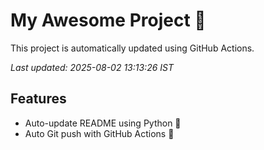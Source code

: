 # My Awesome Project 🚀

This project is automatically updated using GitHub Actions.

_Last updated: 2025-08-02 13:13:26 IST_

## Features
- Auto-update README using Python 🐍
- Auto Git push with GitHub Actions 🤖
